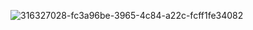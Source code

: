 ![316327028-fc3a96be-3965-4c84-a22c-fcff1fe34082](https://github.com/mekicnikola/CashRegisterInternshipLevi9/assets/102312978/19b3b5a6-f28e-44d8-b7a7-351b56b35157)
